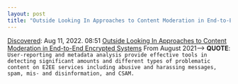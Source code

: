 ```yaml
---
layout: post
title: "Outside Looking In Approaches to Content Moderation in End-to-End Encrypted Systems"
---
```

[Discovered](http://rolandtanglao.com/2020/07/29/p1-blogthis-checkvist-list-links-to-blog/): Aug 11, 2022. 08:51   [Outside Looking In Approaches to Content Moderation in End-to-End Encrypted Systems](https://cdt.org/wp-content/uploads/2021/08/CDT-Outside-Looking-In-Approaches-to-Content-Moderation-in-End-to-End-Encrypted-Systems.pdf) From August 2021--> **QUOTE**: `User-reporting and metadata analysis provide effective tools in detecting significant amounts and different types of problematic content on E2EE services including abusive and harassing messages, spam, mis- and disinformation, and CSAM.`

